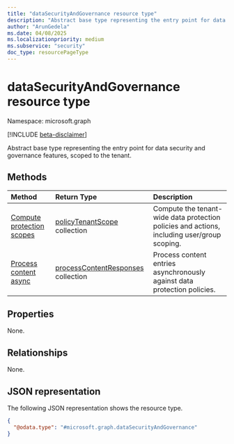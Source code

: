 ```yaml
---
title: "dataSecurityAndGovernance resource type"
description: "Abstract base type representing the entry point for data security and governance features, scoped to the tenant."
author: "ArunGedela"
ms.date: 04/08/2025
ms.localizationpriority: medium
ms.subservice: "security"
doc_type: resourcePageType
---
```


# dataSecurityAndGovernance resource type

Namespace: microsoft.graph

[!INCLUDE [beta-disclaimer](../../includes/beta-disclaimer.md)]

Abstract base type representing the entry point for data security and governance features, scoped to the tenant.

## Methods

| Method                                  | Return Type                                                                                     | Description                                                                  |
| :-------------------------------------- | :---------------------------------------------------------------------------------------------- | :--------------------------------------------------------------------------- |
|[Compute protection scopes](../api/tenantprotectionscopecontainer-compute.md)| [policyTenantScope](../resources/policytenantscope.md) collection | Compute the tenant-wide data protection policies and actions, including user/group scoping. |
|[Process content async](../api/tenantdatasecurityandgovernance-processcontentasync.md)|  [processContentResponses](../resources/processcontentresponses.md) collection | Process content entries asynchronously against data protection policies. |

## Properties

None.

## Relationships

None.

## JSON representation

The following JSON representation shows the resource type.
<!-- {
  "blockType": "resource",
  "@odata.type": "microsoft.graph.dataSecurityAndGovernance",
  "baseType": "microsoft.graph.entity",
  "openType": false
}-->
``` json
{
  "@odata.type": "#microsoft.graph.dataSecurityAndGovernance"
}
```
